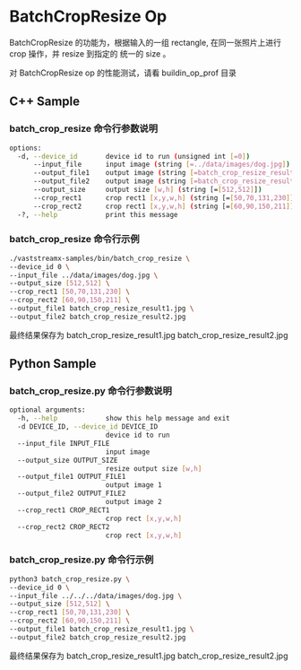 # BatchCropResize Op

BatchCropResize 的功能为，根据输入的一组 rectangle, 在同一张照片上进行 crop 操作，并 resize 到指定的 统一的 size 。

对 BatchCropResize op 的性能测试，请看 buildin_op_prof 目录


## C++ Sample 

### batch_crop_resize 命令行参数说明
```bash
options:
  -d, --device_id       device id to run (unsigned int [=0])
      --input_file      input image (string [=../data/images/dog.jpg])
      --output_file1    output image (string [=batch_crop_resize_result1.jpg])
      --output_file2    output image (string [=batch_crop_resize_result2.jpg])
      --output_size     output size [w,h] (string [=[512,512]])
      --crop_rect1      crop rect1 [x,y,w,h] (string [=[50,70,131,230]])
      --crop_rect2      crop rect1 [x,y,w,h] (string [=[60,90,150,211]])
  -?, --help            print this message
```

### batch_crop_resize 命令行示例
```bash
./vaststreamx-samples/bin/batch_crop_resize \
--device_id 0 \
--input_file ../data/images/dog.jpg \
--output_size [512,512] \
--crop_rect1 [50,70,131,230] \
--crop_rect2 [60,90,150,211] \
--output_file1 batch_crop_resize_result1.jpg \
--output_file2 batch_crop_resize_result2.jpg 
```
最终结果保存为 batch_crop_resize_result1.jpg  batch_crop_resize_result2.jpg


## Python Sample 

### batch_crop_resize.py 命令行参数说明
```bash
optional arguments:
  -h, --help            show this help message and exit
  -d DEVICE_ID, --device_id DEVICE_ID
                        device id to run
  --input_file INPUT_FILE
                        input image
  --output_size OUTPUT_SIZE
                        resize output size [w,h]
  --output_file1 OUTPUT_FILE1
                        output image 1
  --output_file2 OUTPUT_FILE2
                        output image 2
  --crop_rect1 CROP_RECT1
                        crop rect [x,y,w,h]
  --crop_rect2 CROP_RECT2
                        crop rect [x,y,w,h]
```
### batch_crop_resize.py 命令行示例

```bash
python3 batch_crop_resize.py \
--device_id 0 \
--input_file ../../../data/images/dog.jpg \
--output_size [512,512] \
--crop_rect1 [50,70,131,230] \
--crop_rect2 [60,90,150,211] \
--output_file1 batch_crop_resize_result1.jpg \
--output_file2 batch_crop_resize_result2.jpg 
```

最终结果保存为 batch_crop_resize_result1.jpg  batch_crop_resize_result2.jpg

